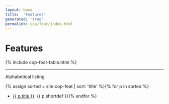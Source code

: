 ```yaml
---
layout: base
title:  'Features'
generated: 'true'
permalink: cop/feat/index.html
---
```


# Features

{% include cop-feat-table.html %}

----------

Alphabetical listing

{% assign sorted = site.cop-feat | sort: 'title' %}{% for p in sorted %}
* [{{ p.title }}](): {{ p.shortdef }}{% endfor %}
